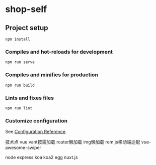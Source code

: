 # shop-self

## Project setup
```
npm install
```

### Compiles and hot-reloads for development
```
npm run serve
```

### Compiles and minifies for production
```
npm run build
```

### Lints and fixes files
```
npm run lint
```

### Customize configuration
See [Configuration Reference](https://cli.vuejs.org/config/).


技术点
vue vant按需加载  router懒加载  img懒加载 rem.js移动端适配  vue-awesome-swiper

node express koa koa2 egg nuxt.js
